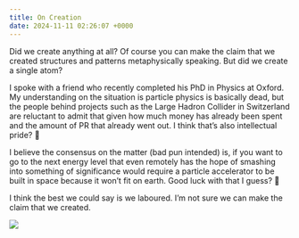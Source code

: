 ```yaml
---
title: On Creation
date: 2024-11-11 02:26:07 +0000
---
```


Did we create anything at all? Of course you can make the claim that we created structures and patterns metaphysically speaking. But did we create a single atom?

I spoke with a friend who recently completed his PhD in Physics at Oxford. My understanding on the situation is particle physics is basically dead, but the people behind projects such as the Large Hadron Collider in Switzerland are reluctant to admit that given how much money has already been spent and the amount of PR that already went out. I think that’s also intellectual pride? 🤔

I believe the consensus on the matter (bad pun intended) is, if you want to go to the next energy level that even remotely has the hope of smashing into something of significance would require a particle accelerator to be built in space because it won’t fit on earth. Good luck with that I guess? 🤷

I think the best we could say is we laboured. I’m not sure we can make the claim that we created.

![](/bcdcfceb1b85a5928e91c20c7ca91a25.gif)